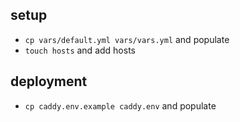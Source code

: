 ## setup

- `cp vars/default.yml vars/vars.yml` and populate
- `touch hosts` and add hosts


## deployment

- `cp caddy.env.example caddy.env` and populate
